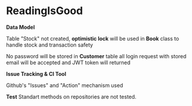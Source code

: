 # ReadingIsGood

**Data Model**

Table "Stock" not created, **optimistic lock** will be used in **Book** class to handle stock and transaction safety

No password will be stored in **Customer** table all login request with stored email will be accepted and JWT token will returned

**Issue Tracking & CI Tool**

Github's "Issues" and "Action" mechanism used

**Test**
Standart methods on repositories are not tested.
